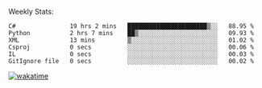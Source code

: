 Weekly Stats:
<!--START_SECTION:waka-->

```text
C#               19 hrs 2 mins   ██████████████████████▒░░   88.95 %
Python           2 hrs 7 mins    ██▒░░░░░░░░░░░░░░░░░░░░░░   09.93 %
XML              13 mins         ▒░░░░░░░░░░░░░░░░░░░░░░░░   01.02 %
Csproj           0 secs          ░░░░░░░░░░░░░░░░░░░░░░░░░   00.06 %
IL               0 secs          ░░░░░░░░░░░░░░░░░░░░░░░░░   00.03 %
GitIgnore file   0 secs          ░░░░░░░░░░░░░░░░░░░░░░░░░   00.02 %
```

<!--END_SECTION:waka-->

[![wakatime](https://wakatime.com/badge/user/d6a1e036-2153-43d6-9604-0dce67457b7f.svg)](https://wakatime.com/@d6a1e036-2153-43d6-9604-0dce67457b7f)
